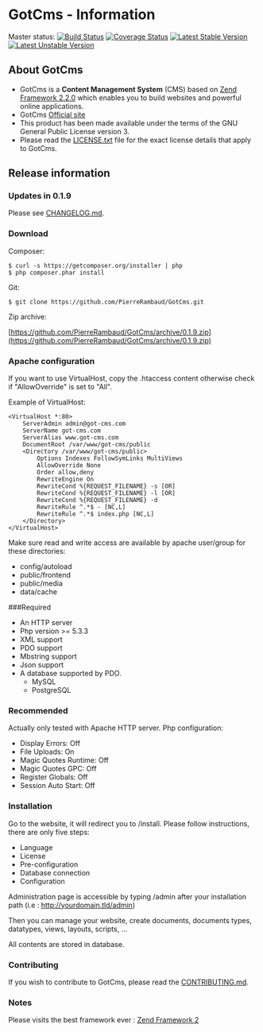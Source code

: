 # GotCms - Information

Master status: [![Build Status](https://travis-ci.org/PierreRambaud/GotCms.png?branch=master)](https://travis-ci.org/PierreRambaud/GotCms)
[![Coverage Status](https://coveralls.io/repos/PierreRambaud/GotCms/badge.png)](https://coveralls.io/r/PierreRambaud/GotCms)
[![Latest Stable Version](https://poser.pugx.org/PierreRambaud/GotCms/v/stable.png)](https://packagist.org/packages/PierreRambaud/GotCms)
[![Latest Unstable Version](https://poser.pugx.org/PierreRambaud/GotCms/v/unstable.png)](https://packagist.org/packages/PierreRambaud/GotCms)

## About GotCms

* GotCms is a **Content Management System** (CMS) based on [Zend Framework 2.2.0](http://framework.zend.com/) which enables you to build websites and powerful online applications.
* GotCms [Official site](http://www.got-cms.com)
* This product has been made available under the terms of the GNU General Public License version 3.
* Please read the [LICENSE.txt](https://github.com/PierreRambaud/GotCms/blob/master/LICENSE.txt) file for the exact license details that apply to GotCms.

## Release information

### Updates in 0.1.9

Please see [CHANGELOG.md](https://github.com/PierreRambaud/GotCms/blob/master/CHANGELOG.md).

### Download

Composer:

    $ curl -s https://getcomposer.org/installer | php
    $ php composer.phar install

Git:

    $ git clone https://github.com/PierreRambaud/GotCms.git

Zip archive:

[https://github.com/PierreRambaud/GotCms/archive/0.1.9.zip](https://github.com/PierreRambaud/GotCms/archive/0.1.9.zip)


### Apache configuration

If you want to use VirtualHost, copy the .htaccess content otherwise check if "AllowOverride" is set to "All".

Example of VirtualHost:

```
<VirtualHost *:80>
    ServerAdmin admin@got-cms.com
    ServerName got-cms.com
    ServerAlias www.got-cms.com
    DocumentRoot /var/www/got-cms/public
    <Directory /var/www/got-cms/public>
        Options Indexes FollowSymLinks MultiViews
        AllowOverride None
        Order allow,deny
        RewriteEngine On
        RewriteCond %{REQUEST_FILENAME} -s [OR]
        RewriteCond %{REQUEST_FILENAME} -l [OR]
        RewriteCond %{REQUEST_FILENAME} -d
        RewriteRule ^.*$ - [NC,L]
        RewriteRule ^.*$ index.php [NC,L]
    </Directory>
</VirtualHost>
```

Make sure read and write access are available by apache user/group for these directories:
- config/autoload
- public/frontend
- public/media
- data/cache


###Required

- An HTTP server
- Php version >= 5.3.3
- XML support
- PDO support
- Mbstring support
- Json support
- A database supported by PDO.
    - MySQL
    - PostgreSQL


### Recommended

Actually only tested with Apache HTTP server.
Php configuration:
- Display Errors: Off
- File Uploads: On
- Magic Quotes Runtime: Off
- Magic Quotes GPC: Off
- Register Globals: Off
- Session Auto Start: Off


### Installation

Go to the website, it will redirect you to /install.
Please follow instructions, there are only five steps:
- Language
- License
- Pre-configuration
- Database connection
- Configuration

Administration page is accessible by typing /admin after your installation path (i.e : http://yourdomain.tld/admin)

Then you can manage your website, create documents, documents types, datatypes, views, layouts, scripts, ...

All contents are stored in database.


### Contributing

If you wish to contribute to GotCms, please read the
[CONTRIBUTING.md](https://github.com/PierreRambaud/GotCms/blob/master/CONTRIBUTING.md).


### Notes

Please visits the best framework ever : [Zend Framework 2](http://framework.zend.com/)
